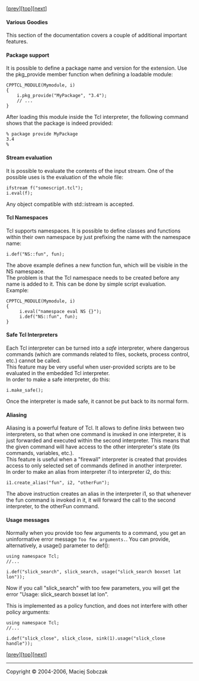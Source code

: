 [[prev](threads.md)][[top](README.md)][[next](errors.md)]  

#### Various Goodies  

This section of the documentation covers a couple of additional important features.  

#### <a name="packages"></a>Package support

It is possible to define a package name and version for the extension. Use the pkg_provide member function when defining a loadable module:  

```
CPPTCL_MODULE(Mymodule, i)  
{  
    i.pkg_provide("MyPackage", "3.4");  
    // ...  
}  
```

After loading this module inside the Tcl interpreter, the following command shows that the package is indeed provided:  

```
% package provide MyPackage  
3.4  
%  
```

#### <a name="streameval"></a>Stream evaluation

It is possible to evaluate the contents of the input stream. One of the possible uses is the evaluation of the whole file:  

```
ifstream f("somescript.tcl");  
i.eval(f);  
```

Any object compatible with std::istream is accepted.  

#### <a name="namespaces"></a>Tcl Namespaces

Tcl supports namespaces. It is possible to define classes and functions within their own namespace by just prefixing the name with the namespace name:  

```
i.def("NS::fun", fun);  
```

The above example defines a new function fun, which will be visible in the NS namespace.  
The problem is that the Tcl namespace needs to be created before any name is added to it. This can be done by simple script evaluation.  
Example:  

```
CPPTCL_MODULE(Mymodule, i)  
{  
     i.eval("namespace eval NS {}");  
     i.def("NS::fun", fun);  
}  
```

#### <a name="safe"></a>Safe Tcl Interpreters

Each Tcl interpreter can be turned into a <span style="font-style: italic;">safe</span> interpreter, where dangerous commands (which are commands related to files, sockets, process control, etc.) cannot be called.  
This feature may be very useful when user-provided scripts are to be evaluated in the embedded Tcl interpreter.  
In order to make a safe interpreter, do this:  

```
i.make_safe();  
```

Once the interpreter is made safe, it cannot be put back to its normal form.  

#### <a name="aliasing"></a>Aliasing

Aliasing is a powerful feature of Tcl. It allows to define <span style="font-style: italic;">links</span> between two interpreters, so that when one command is invoked in one interpreter, it is just forwarded and executed within the second interpreter. This means that the given command will have access to the other interpreter's state (its commands, variables, etc.).  
This feature is useful when a "firewall" interpreter is created that provides access to only selected set of commands defined in another interpreter.  
In order to make an alias from interpreter i1 to interpreter i2, do this:  

```
i1.create_alias("fun", i2, "otherFun");  
```

The above instruction creates an alias in the interpreter i1, so that whenever the fun command is invoked in it, it will forward the call to the second interpreter, to the otherFun command.  

#### <a name="usage">Usage messages</a>

Normally when you provide too few arguments to a command, you get an uninformative error message `Too few arguments.`. You can provide, alternatively,
a usage() parameter to def():

```
using namespace Tcl;
//...

i.def("slick_search", slick_search, usage("slick_search boxset lat lon"));
```

Now if you call "slick_search" with too few parameters, you will get the error "Usage: slick_search boxset lat lon".

This is implemented as a policy function, and does not interfere with other policy arguments:
```
using namespace Tcl;
//...

i.def("slick_close", slick_close, sink(1).usage("slick_close handle"));
```

[[prev](callpolicies.md)][[top](README.md)][[next](errors.md)]  

* * *

Copyright © 2004-2006, Maciej Sobczak
